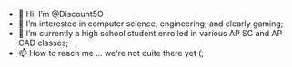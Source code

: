 - 👋 Hi, I’m @Discount5O
- 👀 I’m interested in computer science, engineering, and clearly gaming;
- 🌱 I’m currently a high school student enrolled in various AP SC and AP CAD classes;
- 📫 How to reach me ... we're not quite there yet (;
